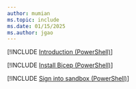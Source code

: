 ```yaml
---
author: mumian
ms.topic: include
ms.date: 01/15/2025
ms.author: jgao
---
```

[!INCLUDE [Introduction (PowerShell)](azure-template-exercise-sandbox-intro-powershell.md)]

[!INCLUDE [Install Bicep (PowerShell)](azure-template-bicep-exercise-install-bicep-powershell.md)]

[!INCLUDE [Sign into sandbox (PowerShell)](azure-template-exercise-sandbox-sign-in-powershell.md)]
